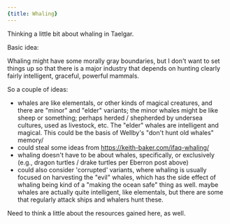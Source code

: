 ```yaml
---
{title: Whaling}
---
```

Thinking a little bit about whaling in Taelgar.

Basic idea:

Whaling might have some morally gray boundaries, but I don't want to set things up so that there is a major industry that depends on hunting clearly fairly intelligent, graceful, powerful mammals. 

So a couple of ideas:
- whales are like elementals, or other kinds of magical creatures, and there are "minor" and "elder" variants; the minor whales might be like sheep or something; perhaps herded / shepherded by undersea cultures, used as livestock, etc. The "elder" whales are intelligent and magical. This could be the basis of Wellby's "don't hunt old whales" memory/
- could steal some ideas from https://keith-baker.com/ifaq-whaling/
- whaling doesn't have to be about whales, specifically, or exclusively (e.g., dragon turtles / drake turtles per Eberron post above)
- could also consider 'corrupted' variants, where whaling is usually focused on harvesting the "evil" whales, which has the side effect of whaling being kind of a "making the ocean safe" thing as well. maybe whales are actually quite intelligent, like elementals, but there are some that regularly attack ships and whalers hunt these.

Need to think a little about the resources gained here, as well. 

